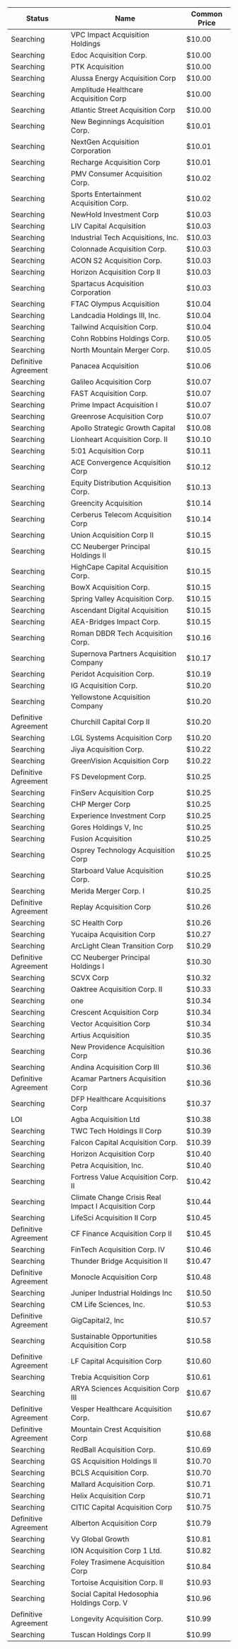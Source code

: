 Status               | Name                                                 | Common Price 
-------------------- | ---------------------------------------------------- | -------------
Searching            | VPC Impact Acquisition Holdings                      | $10.00       
Searching            | Edoc Acquisition Corp.                               | $10.00       
Searching            | PTK Acquisition                                      | $10.00       
Searching            | Alussa Energy Acquisition Corp                       | $10.00       
Searching            | Amplitude Healthcare Acquisition Corp                | $10.00       
Searching            | Atlantic Street Acquisition Corp                     | $10.00       
Searching            | New Beginnings Acquisition Corp.                     | $10.01       
Searching            | NextGen Acquisition Corporation                      | $10.01       
Searching            | Recharge Acquisition Corp                            | $10.01       
Searching            | PMV Consumer Acquisition Corp.                       | $10.02       
Searching            | Sports Entertainment Acquisition Corp.               | $10.02       
Searching            | NewHold Investment Corp                              | $10.03       
Searching            | LIV Capital Acquisition                              | $10.03       
Searching            | Industrial Tech Acquisitions, Inc.                   | $10.03       
Searching            | Colonnade Acquisition Corp.                          | $10.03       
Searching            | ACON S2 Acquisition Corp.                            | $10.03       
Searching            | Horizon Acquisition Corp II                          | $10.03       
Searching            | Spartacus Acquisition Corporation                    | $10.03       
Searching            | FTAC Olympus Acquisition                             | $10.04       
Searching            | Landcadia Holdings III, Inc.​                        | $10.04       
Searching            | Tailwind Acquisition Corp.                           | $10.04       
Searching            | Cohn Robbins Holdings Corp.                          | $10.05       
Searching            | North Mountain Merger Corp.                          | $10.05       
Definitive Agreement | Panacea Acquisition                                  | $10.06       
Searching            | Galileo Acquisition Corp                             | $10.07       
Searching            | FAST Acquisition Corp.                               | $10.07       
Searching            | Prime Impact Acquisition I                           | $10.07       
Searching            | Greenrose Acquisition Corp                           | $10.07       
Searching            | Apollo Strategic Growth Capital                      | $10.08       
Searching            | Lionheart Acquisition Corp. II                       | $10.10       
Searching            | 5:01 Acquisition Corp                                | $10.11       
Searching            | ACE Convergence Acquisition Corp                     | $10.12       
Searching            | Equity Distribution Acquisition Corp.                | $10.13       
Searching            | Greencity Acquisition                                | $10.14       
Searching            | Cerberus Telecom Acquisition Corp                    | $10.14       
Searching            | Union Acquisition Corp II                            | $10.15       
Searching            | CC Neuberger Principal Holdings II                   | $10.15       
Searching            | HighCape Capital Acquisition Corp.                   | $10.15       
Searching            | BowX Acquisition Corp.                               | $10.15       
Searching            | Spring Valley Acquisition Corp.                      | $10.15       
Searching            | Ascendant Digital Acquisition                        | $10.15       
Searching            | AEA-Bridges Impact Corp.                             | $10.15       
Searching            | Roman DBDR Tech Acquisition Corp.                    | $10.16       
Searching            | Supernova Partners Acquisition Company               | $10.17       
Searching            | Peridot Acquisition Corp.                            | $10.19       
Searching            | IG Acquisition Corp.                                 | $10.20       
Searching            | Yellowstone Acquisition Company                      | $10.20       
Definitive Agreement | Churchill Capital Corp II                            | $10.20       
Searching            | LGL Systems Acquisition Corp                         | $10.20       
Searching            | Jiya Acquisition Corp.                               | $10.22       
Searching            | GreenVision Acquisition Corp                         | $10.22       
Definitive Agreement | FS Development Corp.                                 | $10.25       
Searching            | FinServ Acquisition Corp                             | $10.25       
Searching            | CHP Merger Corp                                      | $10.25       
Searching            | Experience Investment Corp                           | $10.25       
Searching            | Gores Holdings V, Inc                                | $10.25       
Searching            | Fusion Acquisition                                   | $10.25       
Searching            | Osprey Technology Acquisition Corp                   | $10.25       
Searching            | Starboard Value Acquisition Corp.                    | $10.25       
Searching            | Merida Merger Corp. I                                | $10.25       
Definitive Agreement | Replay Acquisition Corp                              | $10.26       
Searching            | SC Health Corp                                       | $10.26       
Searching            | Yucaipa Acquisition Corp                             | $10.27       
Searching            | ArcLight Clean Transition Corp                       | $10.29       
Definitive Agreement | CC Neuberger Principal Holdings I                    | $10.30       
Searching            | SCVX Corp                                            | $10.32       
Searching            | Oaktree Acquisition Corp. II                         | $10.33       
Searching            | one                                                  | $10.34       
Searching            | Crescent Acquisition Corp                            | $10.34       
Searching            | Vector Acquisition Corp                              | $10.34       
Searching            | Artius Acquisition                                   | $10.35       
Searching            | New Providence Acquisition Corp                      | $10.36       
Searching            | Andina Acquisition Corp III                          | $10.36       
Definitive Agreement | Acamar Partners Acquisition Corp                     | $10.36       
Searching            | DFP Healthcare Acquisitions Corp                     | $10.37       
LOI                  | Agba Acquisition Ltd                                 | $10.38       
Searching            | TWC Tech Holdings II Corp                            | $10.39       
Searching            | Falcon Capital Acquisition Corp.                     | $10.39       
Searching            | Horizon Acquisition Corp                             | $10.40       
Searching            | Petra Acquisition, Inc.                              | $10.40       
Searching            | Fortress Value Acquisition Corp. II                  | $10.42       
Searching            | Climate Change Crisis Real Impact I Acquisition Corp | $10.44       
Searching            | LifeSci Acquisition II Corp                          | $10.45       
Definitive Agreement | CF Finance Acquisition Corp II                       | $10.45       
Searching            | FinTech Acquisition Corp. IV                         | $10.46       
Searching            | Thunder Bridge Acquisition II                        | $10.47       
Definitive Agreement | Monocle Acquisition Corp                             | $10.48       
Searching            | Juniper Industrial Holdings Inc                      | $10.50       
Searching            | CM Life Sciences, Inc.                               | $10.53       
Definitive Agreement | GigCapital2, Inc                                     | $10.57       
Searching            | Sustainable Opportunities Acquisition Corp           | $10.58       
Definitive Agreement | LF Capital Acquisition Corp                          | $10.60       
Searching            | Trebia Acquisition Corp                              | $10.61       
Searching            | ARYA Sciences Acquisition Corp III                   | $10.67       
Definitive Agreement | Vesper Healthcare Acquisition Corp.                  | $10.67       
Definitive Agreement | Mountain Crest Acquisition Corp                      | $10.68       
Searching            | RedBall Acquisition Corp.                            | $10.69       
Searching            | GS Acquisition Holdings II                           | $10.70       
Searching            | BCLS Acquisition Corp.                               | $10.70       
Searching            | Mallard Acquisition Corp.                            | $10.71       
Searching            | Helix Acquisition Corp                               | $10.71       
Searching            | CITIC Capital Acquisition Corp                       | $10.75       
Definitive Agreement | Alberton Acquisition Corp                            | $10.79       
Searching            | Vy Global Growth                                     | $10.81       
Searching            | ION Acquisition Corp 1 Ltd.                          | $10.82       
Searching            | Foley Trasimene Acquisition Corp                     | $10.84       
Searching            | Tortoise Acquisition Corp. II                        | $10.93       
Searching            | Social Capital Hedosophia Holdings Corp. V           | $10.96       
Definitive Agreement | Longevity Acquisition Corp.                          | $10.99       
Searching            | Tuscan Holdings Corp II                              | $10.99       
